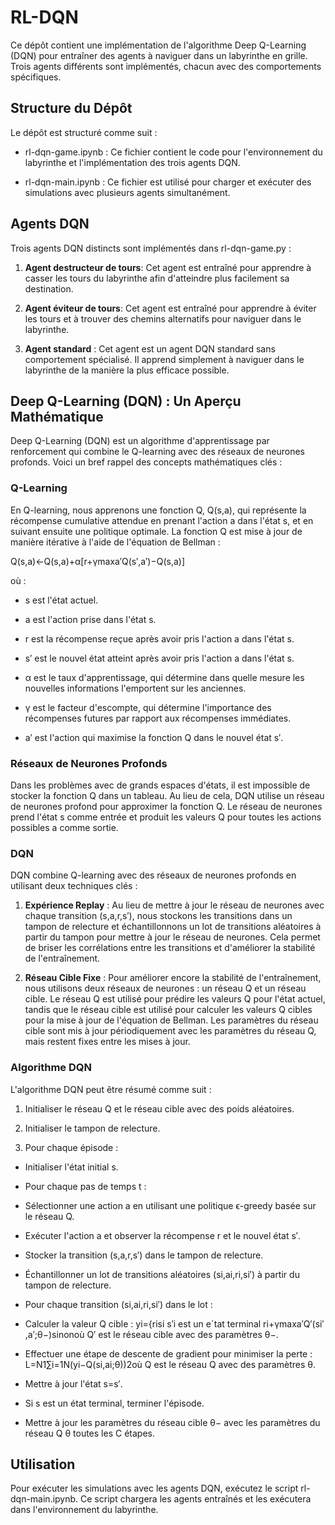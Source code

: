 **RL-DQN**
==========

Ce dépôt contient une implémentation de l'algorithme Deep Q-Learning (DQN) pour entraîner des agents à naviguer dans un labyrinthe en grille. Trois agents différents sont implémentés, chacun avec des comportements spécifiques.

**Structure du Dépôt**
----------------------

Le dépôt est structuré comme suit :

*   rl-dqn-game.ipynb : Ce fichier contient le code pour l'environnement du labyrinthe et l'implémentation des trois agents DQN.
    
*   rl-dqn-main.ipynb : Ce fichier est utilisé pour charger et exécuter des simulations avec plusieurs agents simultanément.
    

**Agents DQN**
--------------

Trois agents DQN distincts sont implémentés dans rl-dqn-game.py :

1.  **Agent destructeur de tours**: Cet agent est entraîné pour apprendre à casser les tours du labyrinthe afin d'atteindre plus facilement sa destination.
    
2.  **Agent éviteur de tours**: Cet agent est entraîné pour apprendre à éviter les tours et à trouver des chemins alternatifs pour naviguer dans le labyrinthe.
    
3.  **Agent standard** : Cet agent est un agent DQN standard sans comportement spécialisé. Il apprend simplement à naviguer dans le labyrinthe de la manière la plus efficace possible.
    

**Deep Q-Learning (DQN) : Un Aperçu Mathématique**
--------------------------------------------------

Deep Q-Learning (DQN) est un algorithme d'apprentissage par renforcement qui combine le Q-learning avec des réseaux de neurones profonds. Voici un bref rappel des concepts mathématiques clés :

### **Q-Learning**

En Q-learning, nous apprenons une fonction Q, Q(s,a), qui représente la récompense cumulative attendue en prenant l'action a dans l'état s, et en suivant ensuite une politique optimale. La fonction Q est mise à jour de manière itérative à l'aide de l'équation de Bellman :

Q(s,a)←Q(s,a)+α\[r+γmaxa′​Q(s′,a′)−Q(s,a)\]

où :

*   s est l'état actuel.
    
*   a est l'action prise dans l'état s.
    
*   r est la récompense reçue après avoir pris l'action a dans l'état s.
    
*   s′ est le nouvel état atteint après avoir pris l'action a dans l'état s.
    
*   α est le taux d'apprentissage, qui détermine dans quelle mesure les nouvelles informations l'emportent sur les anciennes.
    
*   γ est le facteur d'escompte, qui détermine l'importance des récompenses futures par rapport aux récompenses immédiates.
    
*   a′ est l'action qui maximise la fonction Q dans le nouvel état s′.
    

### **Réseaux de Neurones Profonds**

Dans les problèmes avec de grands espaces d'états, il est impossible de stocker la fonction Q dans un tableau. Au lieu de cela, DQN utilise un réseau de neurones profond pour approximer la fonction Q. Le réseau de neurones prend l'état s comme entrée et produit les valeurs Q pour toutes les actions possibles a comme sortie.

### **DQN**

DQN combine Q-learning avec des réseaux de neurones profonds en utilisant deux techniques clés :

1.  **Expérience Replay** : Au lieu de mettre à jour le réseau de neurones avec chaque transition (s,a,r,s′), nous stockons les transitions dans un tampon de relecture et échantillonnons un lot de transitions aléatoires à partir du tampon pour mettre à jour le réseau de neurones. Cela permet de briser les corrélations entre les transitions et d'améliorer la stabilité de l'entraînement.
    
2.  **Réseau Cible Fixe** : Pour améliorer encore la stabilité de l'entraînement, nous utilisons deux réseaux de neurones : un réseau Q et un réseau cible. Le réseau Q est utilisé pour prédire les valeurs Q pour l'état actuel, tandis que le réseau cible est utilisé pour calculer les valeurs Q cibles pour la mise à jour de l'équation de Bellman. Les paramètres du réseau cible sont mis à jour périodiquement avec les paramètres du réseau Q, mais restent fixes entre les mises à jour.
    

### **Algorithme DQN**

L'algorithme DQN peut être résumé comme suit :

1.  Initialiser le réseau Q et le réseau cible avec des poids aléatoires.
    
2.  Initialiser le tampon de relecture.
    
3.  Pour chaque épisode :
    

*   Initialiser l'état initial s.
    
*   Pour chaque pas de temps t :
    
*   Sélectionner une action a en utilisant une politique ϵ-greedy basée sur le réseau Q.
    
*   Exécuter l'action a et observer la récompense r et le nouvel état s′.
    
*   Stocker la transition (s,a,r,s′) dans le tampon de relecture.
    
*   Échantillonner un lot de transitions aléatoires (si​,ai​,ri​,si′​) à partir du tampon de relecture.
    
*   Pour chaque transition (si​,ai​,ri​,si′​) dans le lot :
    
*   Calculer la valeur Q cible : yi​={ri​​si s′i est un eˊtat terminal ri​+γmaxa′Q′(si′​,a′;θ−)​sinon​où Q′ est le réseau cible avec des paramètres θ−.
    
*   Effectuer une étape de descente de gradient pour minimiser la perte : L=N1​∑i=1N​(yi​−Q(si​,ai​;θ))2où Q est le réseau Q avec des paramètres θ.
    
*   Mettre à jour l'état s=s′.
    
*   Si s est un état terminal, terminer l'épisode.
    
*   Mettre à jour les paramètres du réseau cible θ− avec les paramètres du réseau Q θ toutes les C étapes.
    

**Utilisation**
---------------

Pour exécuter les simulations avec les agents DQN, exécutez le script rl-dqn-main.ipynb. Ce script chargera les agents entraînés et les exécutera dans l'environnement du labyrinthe.
